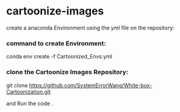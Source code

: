 # cartoonize-images

create a anaconda Environment using the yml file on the repository:
### command to create Environment:
conda env create -f Cartoonized_Envs.yml

### clone the Cartoonize Images Repository:

git clone https://github.com/SystemErrorWang/White-box-Cartoonization.git

and Run the code .
